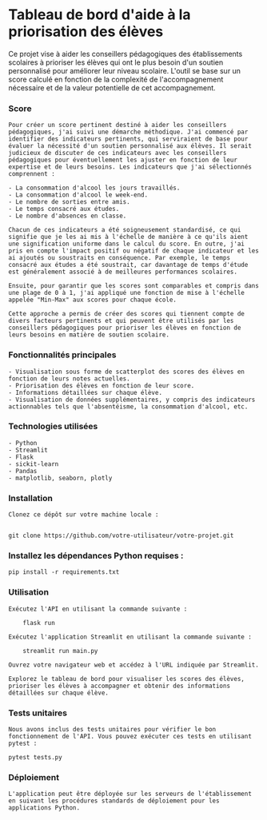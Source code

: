 # Tableau de bord d'aide à la priorisation des élèves

Ce projet vise à aider les conseillers pédagogiques des établissements scolaires à prioriser les élèves qui ont le plus besoin d'un soutien personnalisé pour améliorer leur niveau scolaire. L'outil se base sur un score calculé en fonction de la complexité de l'accompagnement nécessaire et de la valeur potentielle de cet accompagnement.

### Score

    Pour créer un score pertinent destiné à aider les conseillers pédagogiques, j'ai suivi une démarche méthodique. J'ai commencé par identifier des indicateurs pertinents, qui serviraient de base pour évaluer la nécessité d'un soutien personnalisé aux élèves. Il serait judicieux de discuter de ces indicateurs avec les conseillers pédagogiques pour éventuellement les ajuster en fonction de leur expertise et de leurs besoins. Les indicateurs que j'ai sélectionnés comprennent :

    - La consommation d'alcool les jours travaillés.
    - La consommation d'alcool le week-end.
    - Le nombre de sorties entre amis.
    - Le temps consacré aux études.
    - Le nombre d'absences en classe.

    Chacun de ces indicateurs a été soigneusement standardisé, ce qui signifie que je les ai mis à l'échelle de manière à ce qu'ils aient une signification uniforme dans le calcul du score. En outre, j'ai pris en compte l'impact positif ou négatif de chaque indicateur et les ai ajoutés ou soustraits en conséquence. Par exemple, le temps consacré aux études a été soustrait, car davantage de temps d'étude est généralement associé à de meilleures performances scolaires.

    Ensuite, pour garantir que les scores sont comparables et compris dans une plage de 0 à 1, j'ai appliqué une fonction de mise à l'échelle appelée "Min-Max" aux scores pour chaque école.

    Cette approche a permis de créer des scores qui tiennent compte de divers facteurs pertinents et qui peuvent être utilisés par les conseillers pédagogiques pour prioriser les élèves en fonction de leurs besoins en matière de soutien scolaire.

### Fonctionnalités principales

    - Visualisation sous forme de scatterplot des scores des élèves en fonction de leurs notes actuelles.
    - Priorisation des élèves en fonction de leur score.
    - Informations détaillées sur chaque élève.
    - Visualisation de données supplémentaires, y compris des indicateurs actionnables tels que l'absentéisme, la consommation d'alcool, etc.

### Technologies utilisées

    - Python
    - Streamlit
    - Flask
    - sickit-learn
    - Pandas
    - matplotlib, seaborn, plotly

### Installation

    Clonez ce dépôt sur votre machine locale :


    git clone https://github.com/votre-utilisateur/votre-projet.git

### Installez les dépendances Python requises :

    pip install -r requirements.txt


### Utilisation

    Exécutez l'API en utilisant la commande suivante :
       
        flask run

    Exécutez l'application Streamlit en utilisant la commande suivante :

        streamlit run main.py

    Ouvrez votre navigateur web et accédez à l'URL indiquée par Streamlit.

    Explorez le tableau de bord pour visualiser les scores des élèves, prioriser les élèves à accompagner et obtenir des informations détaillées sur chaque élève.

### Tests unitaires

    Nous avons inclus des tests unitaires pour vérifier le bon fonctionnement de l'API. Vous pouvez exécuter ces tests en utilisant pytest :

    pytest tests.py

### Déploiement

    L'application peut être déployée sur les serveurs de l'établissement en suivant les procédures standards de déploiement pour les applications Python.
